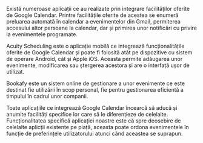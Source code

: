 Există numeroase aplicații ce au realizate prin integrare facilităților oferite de Google Calendar. Printre facilitățile oferite de acestea se enumeră preluarea automată în calendar a evenimentelor din Gmail, permiterea accesului altor persoane la calendar, dar și primirea unor notificări cu privire la evenimentele programate.

Acuity Scheduling este o aplicație mobilă ce integrează funcționalitățile oferite de Google Calendar și poate fi folosită atât pe dispozitive cu sistem de operare Android, cât și Apple iOS. Aceasta permite adăugarea unor evenimente, modificarea sau ștergerea acestora și are o interfață ușor de utilizat.

Bookafy este un sistem online de gestionare a unor evenimente ce este destinat fie utilizării în scop personal, fie pentru gestionarea eficientă a timpului în cadrul unor companii.

Toate aplicațiile ce integrează Google Calendar încearcă să aducă și anumite facilități specifice lor care să le diferențieze de celelalte.
Funcționalitatea specifică aplicației noastre este că spre deosebire de celelalte aplicții existente pe piață, aceasta poate ordona evenimentele în funcție de preferințele utilizatorului atunci când aceastea se suprapun.
